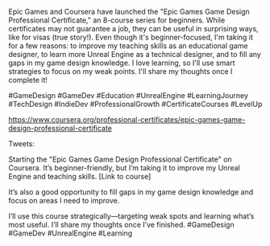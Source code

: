 Epic Games and Coursera have launched the "Epic Games Game Design Professional Certificate," an 8-course series for beginners. While certificates may not guarantee a job, they can be useful in surprising ways, like for visas (true story!). Even though it's beginner-focused, I'm taking it for a few reasons: to improve my teaching skills as an educational game designer, to learn more Unreal Engine as a technical designer, and to fill any gaps in my game design knowledge. I love learning, so I'll use smart strategies to focus on my weak points. I'll share my thoughts once I complete it!



#GameDesign #GameDev #Education #UnrealEngine #LearningJourney #TechDesign #IndieDev #ProfessionalGrowth #CertificateCourses #LevelUp



https://www.coursera.org/professional-certificates/epic-games-game-design-professional-certificate


Tweets:

Starting the "Epic Games Game Design Professional Certificate" on Coursera. It’s beginner-friendly, but I’m taking it to improve my Unreal Engine and teaching skills. [Link to course]

It’s also a good opportunity to fill gaps in my game design knowledge and focus on areas I need to improve.

I’ll use this course strategically—targeting weak spots and learning what’s most useful. I’ll share my thoughts once I’ve finished. #GameDesign #GameDev #UnrealEngine #Learning